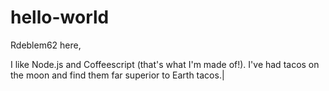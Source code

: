 # hello-world

Rdeblem62 here,

I like Node.js and Coffeescript (that's what I'm made of!).
I've had tacos on the moon and find them far superior to Earth tacos.|

